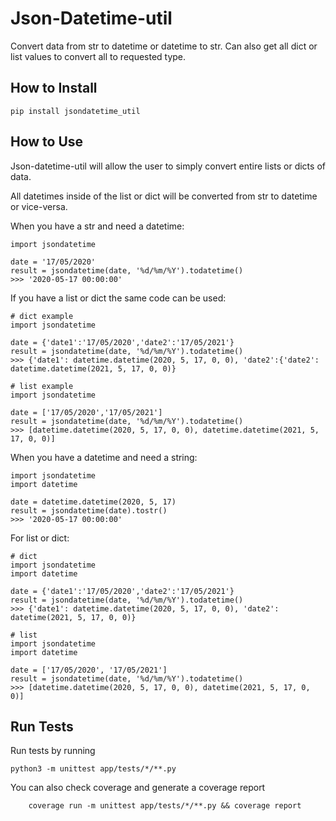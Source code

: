 # Json-Datetime-util

Convert data from str to datetime or datetime to str.
Can also get all dict or list values to convert all to requested type.

## How to Install

`pip install jsondatetime_util`

## How to Use

Json-datetime-util will allow the user to simply convert entire lists or dicts of data.

All datetimes inside of the list or dict will be converted from str to datetime or vice-versa.

When you have a str and need a datetime:

```
import jsondatetime

date = '17/05/2020'
result = jsondatetime(date, '%d/%m/%Y').todatetime()
>>> '2020-05-17 00:00:00'

```

If you have a list or dict the same code can be used:
```
# dict example
import jsondatetime

date = {'date1':'17/05/2020','date2':'17/05/2021'}
result = jsondatetime(date, '%d/%m/%Y').todatetime()
>>> {'date1': datetime.datetime(2020, 5, 17, 0, 0), 'date2':{'date2': datetime.datetime(2021, 5, 17, 0, 0)}

# list example
import jsondatetime

date = ['17/05/2020','17/05/2021']
result = jsondatetime(date, '%d/%m/%Y').todatetime()
>>> [datetime.datetime(2020, 5, 17, 0, 0), datetime.datetime(2021, 5, 17, 0, 0)]

```

When you have a datetime and need a string:

```
import jsondatetime
import datetime

date = datetime.datetime(2020, 5, 17)
result = jsondatetime(date).tostr()
>>> '2020-05-17 00:00:00'

```

For list or dict:

```
# dict
import jsondatetime
import datetime

date = {'date1':'17/05/2020','date2':'17/05/2021'}
result = jsondatetime(date, '%d/%m/%Y').todatetime()
>>> {'date1': datetime.datetime(2020, 5, 17, 0, 0), 'date2': datetime(2021, 5, 17, 0, 0)}

# list
import jsondatetime
import datetime

date = ['17/05/2020', '17/05/2021']
result = jsondatetime(date, '%d/%m/%Y').todatetime()
>>> [datetime.datetime(2020, 5, 17, 0, 0), datetime(2021, 5, 17, 0, 0)]

```




## Run Tests

Run tests by running

`python3 -m unittest app/tests/*/**.py`

You can also check coverage and generate a coverage report

```
    coverage run -m unittest app/tests/*/**.py && coverage report 
```

